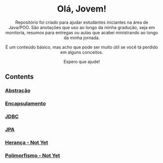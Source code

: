 <h1 align ="center">Olá, Jovem!</h1>

<p align ="center">
    Repositório foi criado para ajudar estudantes iniciantes na área de Java/POO. São anotações que uso ao longo da minha gradução, seja em monitoria, resumos para entregas ou aulas que acabei ministrando ao longo da minha jornada.
</p>

<p align ="center">
    É um conteúdo básico, mas acho que pode ser muito útil se você tá perdido em alguns conceitos.
</p>

<p align ="center">
    Espero que ajude!
</p>

## Contents

### [Abstração](https://github.com/pedrohpdo/aulas-java/blob/main/src/Abstracao/abstracao.md)
### [Encapsulamento](https://github.com/pedrohpdo/aulas-java/blob/main/src/Encapsulamento/encapsulamento.md)
### [JDBC](https://github.com/pedrohpdo/aulas-java/blob/main/src/jdbc/jdbc.md)
### [JPA](https://github.com/pedrohpdo/aulas-java/blob/main/src/jpa/jpa.md)

### [Herança - Not Yet](https://github.com/pedrohpdo/aulas-java)
### [Polimorfismo - Not Yet](https://github.com/pedrohpdo/aulas-java)